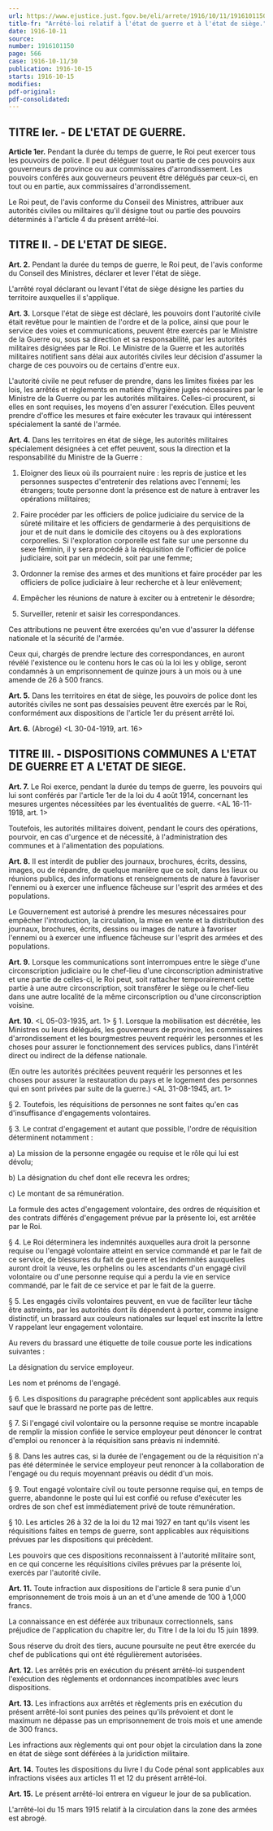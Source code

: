 ```yaml
---
url: https://www.ejustice.just.fgov.be/eli/arrete/1916/10/11/1916101150/justel
title-fr: "Arrêté-loi relatif à l'état de guerre et à l'état de siège."
date: 1916-10-11
source:
number: 1916101150
page: 566
case: 1916-10-11/30
publication: 1916-10-15
starts: 1916-10-15
modifies:
pdf-original:
pdf-consolidated:
---
```


## TITRE Ier. - DE L'ETAT DE GUERRE.

**Article 1er.** Pendant la durée du temps de guerre, le Roi peut exercer tous les pouvoirs de police. Il peut déléguer tout ou partie de ces pouvoirs aux gouverneurs de province ou aux commissaires d'arrondissement. Les pouvoirs conférés aux gouverneurs peuvent être délégués par ceux-ci, en tout ou en partie, aux commissaires d'arrondissement.

Le Roi peut, de l'avis conforme du Conseil des Ministres, attribuer aux autorités civiles ou militaires qu'il désigne tout ou partie des pouvoirs déterminés à l'article 4 du présent arrêté-loi.

## TITRE II. - DE L'ETAT DE SIEGE.

**Art. 2.** Pendant la durée du temps de guerre, le Roi peut, de l'avis conforme du Conseil des Ministres, déclarer et lever l'état de siège.

L'arrêté royal déclarant ou levant l'état de siège désigne les parties du territoire auxquelles il s'applique.

**Art. 3.** Lorsque l'état de siège est déclaré, les pouvoirs dont l'autorité civile était revêtue pour le maintien de l'ordre et de la police, ainsi que pour le service des voies et communications, peuvent être exercés par le Ministre de la Guerre ou, sous sa direction et sa responsabilité, par les autorités militaires désignées par le Roi. Le Ministre de la Guerre et les autorités militaires notifient sans délai aux autorités civiles leur décision d'assumer la charge de ces pouvoirs ou de certains d'entre eux.

L'autorité civile ne peut refuser de prendre, dans les limites fixées par les lois, les arrêtés et règlements en matière d'hygiène jugés nécessaires par le Ministre de la Guerre ou par les autorités militaires. Celles-ci procurent, si elles en sont requises, les moyens d'en assurer l'exécution. Elles peuvent prendre d'office les mesures et faire exécuter les travaux qui intéressent spécialement la santé de l'armée.

**Art. 4.** Dans les territoires en état de siège, les autorités militaires spécialement désignées à cet effet peuvent, sous la direction et la responsabilité du Ministre de la Guerre :

1. Eloigner des lieux où ils pourraient nuire : les repris de justice et les personnes suspectes d'entretenir des relations avec l'ennemi; les étrangers; toute personne dont la présence est de nature à entraver les opérations militaires;

2. Faire procéder par les officiers de police judiciaire du service de la sûreté militaire et les officiers de gendarmerie à des perquisitions de jour et de nuit dans le domicile des citoyens ou à des explorations corporelles. Si l'exploration corporelle est faite sur une personne du sexe féminin, il y sera procédé à la réquisition de l'officier de police judiciaire, soit par un médecin, soit par une femme;

3. Ordonner la remise des armes et des munitions et faire procéder par les officiers de police judiciaire à leur recherche et à leur enlèvement;

4. Empêcher les réunions de nature à exciter ou à entretenir le désordre;

5. Surveiller, retenir et saisir les correspondances.

Ces attributions ne peuvent être exercées qu'en vue d'assurer la défense nationale et la sécurité de l'armée.

Ceux qui, chargés de prendre lecture des correspondances, en auront révélé l'existence ou le contenu hors le cas où la loi les y oblige, seront condamnés à un emprisonnement de quinze jours à un mois ou à une amende de 26 à 500 francs.

**Art. 5.** Dans les territoires en état de siège, les pouvoirs de police dont les autorités civiles ne sont pas dessaisies peuvent être exercés par le Roi, conformément aux dispositions de l'article 1er du présent arrêté loi.

**Art. 6.** (Abrogé) <L 30-04-1919, art. 16>

## TITRE III. - DISPOSITIONS COMMUNES A L'ETAT DE GUERRE ET A L'ETAT DE SIEGE.

**Art. 7.** Le Roi exerce, pendant la durée du temps de guerre, les pouvoirs qui lui sont conférés par l'article 1er de la loi du 4 août 1914, concernant les mesures urgentes nécessitées par les éventualités de guerre. <AL 16-11-1918, art. 1>

Toutefois, les autorités militaires doivent, pendant le cours des opérations, pourvoir, en cas d'urgence et de nécessité, à l'administration des communes et à l'alimentation des populations.

**Art. 8.** Il est interdit de publier des journaux, brochures, écrits, dessins, images, ou de répandre, de quelque manière que ce soit, dans les lieux ou réunions publics, des informations et renseignements de nature à favoriser l'ennemi ou à exercer une influence fâcheuse sur l'esprit des armées et des populations.

Le Gouvernement est autorisé à prendre les mesures nécessaires pour empêcher l'introduction, la circulation, la mise en vente et la distribution des journaux, brochures, écrits, dessins ou images de nature à favoriser l'ennemi ou à exercer une influence fâcheuse sur l'esprit des armées et des populations.

**Art. 9.** Lorsque les communications sont interrompues entre le siège d'une circonscription judiciaire ou le chef-lieu d'une circonscription administrative et une partie de celles-ci, le Roi peut, soit rattacher temporairement cette partie à une autre circonscription, soit transférer le siège ou le chef-lieu dans une autre localité de la même circonscription ou d'une circonscription voisine.

**Art. 10.** <L 05-03-1935, art. 1> § 1. Lorsque la mobilisation est décrétée, les Ministres ou leurs délégués, les gouverneurs de province, les commissaires d'arrondissement et les bourgmestres peuvent requérir les personnes et les choses pour assurer le fonctionnement des services publics, dans l'intérêt direct ou indirect de la défense nationale.

(En outre les autorités précitées peuvent requérir les personnes et les choses pour assurer la restauration du pays et le logement des personnes qui en sont privées par suite de la guerre.) <AL 31-08-1945, art. 1>

§ 2. Toutefois, les réquisitions de personnes ne sont faites qu'en cas d'insuffisance d'engagements volontaires.

§ 3. Le contrat d'engagement et autant que possible, l'ordre de réquisition déterminent notamment :

   a) La mission de la personne engagée ou requise et le rôle qui lui est dévolu;

   b) La désignation du chef dont elle recevra les ordres;

   c) Le montant de sa rémunération.

La formule des actes d'engagement volontaire, des ordres de réquisition et des contrats différés d'engagement prévue par la présente loi, est arrêtée par le Roi.

§ 4. Le Roi déterminera les indemnités auxquelles aura droit la personne requise ou l'engagé volontaire atteint en service commandé et par le fait de ce service, de blessures du fait de guerre et les indemnités auxquelles auront droit la veuve, les orphelins ou les ascendants d'un engagé civil volontaire ou d'une personne requise qui a perdu la vie en service commandé, par le fait de ce service et par le fait de la guerre.

§ 5. Les engagés civils volontaires peuvent, en vue de faciliter leur tâche être astreints, par les autorités dont ils dépendent à porter, comme insigne distinctif, un brassard aux couleurs nationales sur lequel est inscrite la lettre V rappelant leur engagement volontaire.

Au revers du brassard une étiquette de toile cousue porte les indications suivantes :

La désignation du service employeur.

Les nom et prénoms de l'engagé.

§ 6. Les dispositions du paragraphe précédent sont applicables aux requis sauf que le brassard ne porte pas de lettre.

§ 7. Si l'engagé civil volontaire ou la personne requise se montre incapable de remplir la mission confiée le service employeur peut dénoncer le contrat d'emploi ou renoncer à la réquisition sans préavis ni indemnité.

§ 8. Dans les autres cas, si la durée de l'engagement ou de la réquisition n'a pas été déterminée le service employeur peut renoncer à la collaboration de l'engagé ou du requis moyennant préavis ou dédit d'un mois.

§ 9. Tout engagé volontaire civil ou toute personne requise qui, en temps de guerre, abandonne le poste qui lui est confié ou refuse d'exécuter les ordres de son chef est immédiatement privé de toute rémunération.

§ 10. Les articles 26 à 32 de la loi du 12 mai 1927 en tant qu'ils visent les réquisitions faites en temps de guerre, sont applicables aux réquisitions prévues par les dispositions qui précèdent.

Les pouvoirs que ces dispositions reconnaissent à l'autorité militaire sont, en ce qui concerne les réquisitions civiles prévues par la présente loi, exercés par l'autorité civile.

**Art. 11.** Toute infraction aux dispositions de l'article 8 sera punie d'un emprisonnement de trois mois à un an et d'une amende de 100 à 1,000 francs.

La connaissance en est déférée aux tribunaux correctionnels, sans préjudice de l'application du chapitre Ier, du Titre I de la loi du 15 juin 1899.

Sous réserve du droit des tiers, aucune poursuite ne peut être exercée du chef de publications qui ont été régulièrement autorisées.

**Art. 12.** Les arrêtés pris en exécution du présent arrêté-loi suspendent l'exécution des règlements et ordonnances incompatibles avec leurs dispositions.

**Art. 13.** Les infractions aux arrêtés et règlements pris en exécution du présent arrêté-loi sont punies des peines qu'ils prévoient et dont le maximum ne dépasse pas un emprisonnement de trois mois et une amende de 300 francs.

Les infractions aux règlements qui ont pour objet la circulation dans la zone en état de siège sont déférées à la juridiction militaire.

**Art. 14.** Toutes les dispositions du livre I du Code pénal sont applicables aux infractions visées aux articles 11 et 12 du présent arrêté-loi.

**Art. 15.** Le présent arrêté-loi entrera en vigueur le jour de sa publication.

L'arrêté-loi du 15 mars 1915 relatif à la circulation dans la zone des armées est abrogé.

